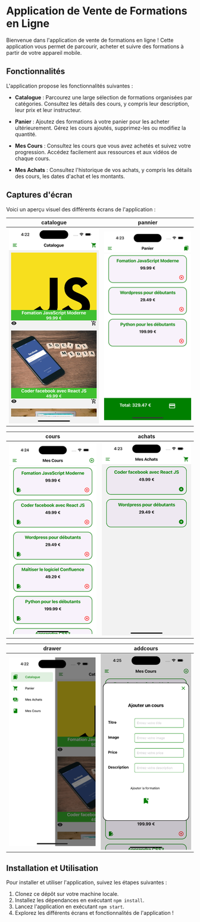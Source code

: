 # Application de Vente de Formations en Ligne

Bienvenue dans l'application de vente de formations en ligne ! Cette application vous permet de parcourir, acheter et suivre des formations à partir de votre appareil mobile.

## Fonctionnalités

L'application propose les fonctionnalités suivantes :

- **Catalogue** : Parcourez une large sélection de formations organisées par catégories. Consultez les détails des cours, y compris leur description, leur prix et leur instructeur.

- **Panier** : Ajoutez des formations à votre panier pour les acheter ultérieurement. Gérez les cours ajoutés, supprimez-les ou modifiez la quantité.

- **Mes Cours** : Consultez les cours que vous avez achetés et suivez votre progression. Accédez facilement aux ressources et aux vidéos de chaque cours.

- **Mes Achats** : Consultez l'historique de vos achats, y compris les détails des cours, les dates d'achat et les montants.

## Captures d'écran

Voici un aperçu visuel des différents écrans de l'application :

| catalogue | pannier |
|:---------:|:------:|
| ![catalogue](images/catalogue.png) | ![pannier](images/pannier.png) |

| cours | achats |
|:---------:|:----------:|
| ![cours](images/cours.png) | ![achats](images/achats.png) |

| drawer | addcours |
|:---------:|:----------:|
| ![drawer](images/drawer.png) | ![addcours](images/addcours.png) |

## Installation et Utilisation

Pour installer et utiliser l'application, suivez les étapes suivantes :

1. Clonez ce dépôt sur votre machine locale.
2. Installez les dépendances en exécutant `npm install`.
3. Lancez l'application en exécutant `npm start`.
4. Explorez les différents écrans et fonctionnalités de l'application !


